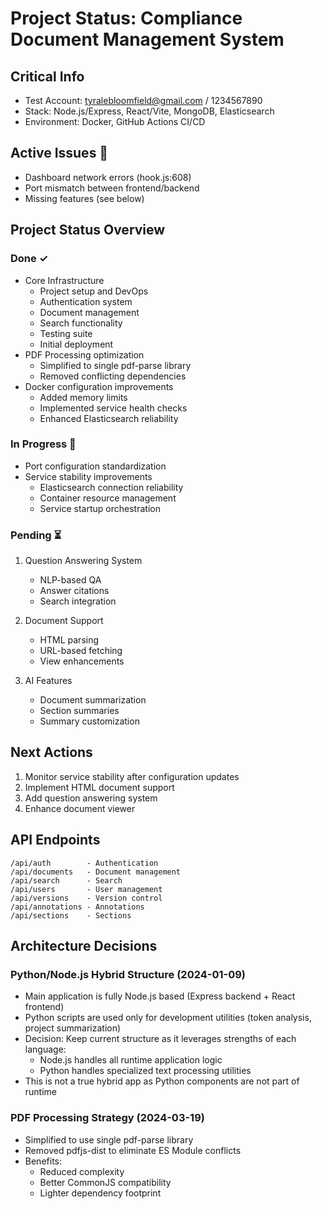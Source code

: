 # Project Status: Compliance Document Management System

## Critical Info
- Test Account: tyralebloomfield@gmail.com / 1234567890
- Stack: Node.js/Express, React/Vite, MongoDB, Elasticsearch
- Environment: Docker, GitHub Actions CI/CD

## Active Issues 🚨
- Dashboard network errors (hook.js:608)
- Port mismatch between frontend/backend
- Missing features (see below)

## Project Status Overview
### Done ✓
- Core Infrastructure
  - Project setup and DevOps
  - Authentication system
  - Document management
  - Search functionality
  - Testing suite
  - Initial deployment
- PDF Processing optimization
  - Simplified to single pdf-parse library
  - Removed conflicting dependencies
- Docker configuration improvements
  - Added memory limits
  - Implemented service health checks
  - Enhanced Elasticsearch reliability

### In Progress 🔄
- Port configuration standardization
- Service stability improvements
  - Elasticsearch connection reliability
  - Container resource management
  - Service startup orchestration

### Pending ⏳
1. Question Answering System
   - NLP-based QA
   - Answer citations
   - Search integration

2. Document Support
   - HTML parsing
   - URL-based fetching
   - View enhancements

3. AI Features
   - Document summarization
   - Section summaries
   - Summary customization

## Next Actions
1. Monitor service stability after configuration updates
2. Implement HTML document support
3. Add question answering system
4. Enhance document viewer

## API Endpoints
```
/api/auth        - Authentication
/api/documents   - Document management
/api/search      - Search
/api/users       - User management
/api/versions    - Version control
/api/annotations - Annotations
/api/sections    - Sections
```

## Architecture Decisions

### Python/Node.js Hybrid Structure (2024-01-09)
- Main application is fully Node.js based (Express backend + React frontend)
- Python scripts are used only for development utilities (token analysis, project summarization)
- Decision: Keep current structure as it leverages strengths of each language:
  - Node.js handles all runtime application logic
  - Python handles specialized text processing utilities
- This is not a true hybrid app as Python components are not part of runtime

### PDF Processing Strategy (2024-03-19)
- Simplified to use single pdf-parse library
- Removed pdfjs-dist to eliminate ES Module conflicts
- Benefits:
  - Reduced complexity
  - Better CommonJS compatibility
  - Lighter dependency footprint
